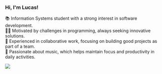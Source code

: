 ### Hi, I'm Lucas!

📚 Information Systems student with a strong interest in software development.</br>
👨‍💻 Motivated by challenges in programming, always seeking innovative solutions.</br>
📁 Experienced in collaborative work, focusing on building good projects as part of a team.</br>
🎵 Passionate about music, which helps maintain focus and productivity in daily activities.</br>

![](https://github-readme-stats.vercel.app/api?username=gacneto&theme=dark&show_icons=true)</br>

